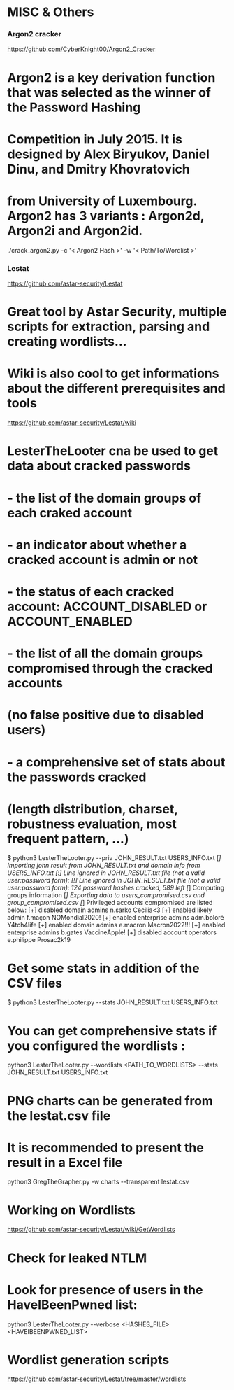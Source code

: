 MISC & Others
=============

### Argon2 cracker


https://github.com/CyberKnight00/Argon2_Cracker

# Argon2 is a key derivation function that was selected as the winner of the Password Hashing 
# Competition in July 2015. It is designed by Alex Biryukov, Daniel Dinu, and Dmitry Khovratovich
# from University of Luxembourg. Argon2 has 3 variants : Argon2d, Argon2i and Argon2id.

./crack_argon2.py -c '< Argon2 Hash >' -w '< Path/To/Wordlist >'

### Lestat


https://github.com/astar-security/Lestat
# Great tool by Astar Security, multiple scripts for extraction, parsing and creating wordlists...

# Wiki is also cool to get informations about the different prerequisites and tools
https://github.com/astar-security/Lestat/wiki


# LesterTheLooter cna be used to get data about cracked passwords
# - the list of the domain groups of each craked account
# - an indicator about whether a cracked account is admin or not
# - the status of each cracked account: ACCOUNT_DISABLED or ACCOUNT_ENABLED
# - the list of all the domain groups compromised through the cracked accounts 
#   (no false positive due to disabled users)
# - a comprehensive set of stats about the passwords cracked
#   (length distribution, charset, robustness evaluation, most frequent pattern, ...)

$ python3 LesterTheLooter.py --priv JOHN_RESULT.txt USERS_INFO.txt
[*] Importing john result from JOHN_RESULT.txt and domain info from USERS_INFO.txt
[!] Line ignored in JOHN_RESULT.txt file (not a valid user:password form): 
[!] Line ignored in JOHN_RESULT.txt file (not a valid user:password form): 124 password hashes cracked, 589 left
[*] Computing groups information
[*] Exporting data to users_compromised.csv and group_compromised.csv
[*] Privileged accounts compromised are listed below:
[+]   disabled     domain admins        n.sarko                  Cecilia<3
[+]   enabled      likely admin         f.maçon                  NOMondial2020!
[+]   enabled      enterprise admins    adm.boloré               Y4tch4life
[+]   enabled      domain admins        e.macron                 Macron2022!!!
[+]   enabled      enterprise admins    b.gates                  VaccineApple!
[+]   disabled     account operators    e.philippe               Prosac2k19

# Get some stats in addition of the CSV files
$ python3 LesterTheLooter.py --stats JOHN_RESULT.txt USERS_INFO.txt

# You can get comprehensive stats if you configured the wordlists :
python3 LesterTheLooter.py --wordlists <PATH_TO_WORDLISTS> --stats JOHN_RESULT.txt USERS_INFO.txt


# PNG charts can be generated from the lestat.csv file
# It is recommended to present the result in a Excel file
python3 GregTheGrapher.py -w charts --transparent lestat.csv 


# Working on Wordlists
https://github.com/astar-security/Lestat/wiki/GetWordlists

# Check for leaked NTLM
# Look for presence of users in the HaveIBeenPwned list:
python3 LesterTheLooter.py --verbose <HASHES_FILE> <HAVEIBEENPWNED_LIST>

# Wordlist generation scripts
https://github.com/astar-security/Lestat/tree/master/wordlists

